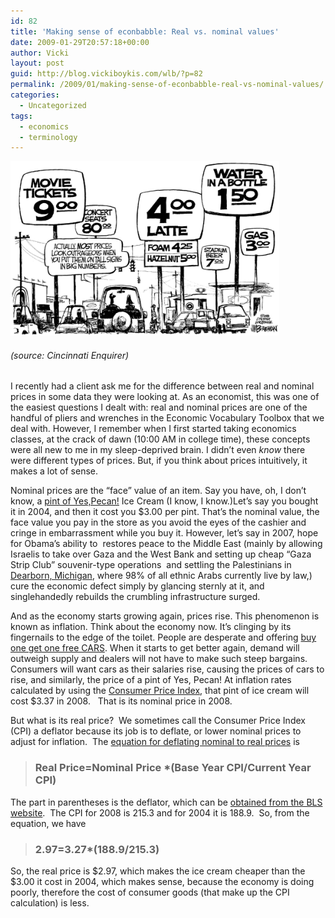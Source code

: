 ```yaml
---
id: 82
title: 'Making sense of econbabble: Real vs. nominal values'
date: 2009-01-29T20:57:18+00:00
author: Vicki
layout: post
guid: http://blog.vickiboykis.com/wlb/?p=82
permalink: /2009/01/making-sense-of-econbabble-real-vs-nominal-values/
categories:
  - Uncategorized
tags:
  - economics
  - terminology
---
```

[<img class="alignnone size-full wp-image-83" title="borgman-thurs-51106-copy-716652gif" src="https://raw.githubusercontent.com/veekaybee/wlb/gh-pages/assets/images/2009/01/borgman-thurs-51106-copy-716652gif.png" alt="borgman-thurs-51106-copy-716652gif" width="430" height="279" />](https://raw.githubusercontent.com/veekaybee/wlb/gh-pages/assets/images/2009/01/borgman-thurs-51106-copy-716652gif.png)

###### (source: Cincinnati Enquirer)

I recently had a client ask me for the difference between real and nominal prices in some data they were looking at. As an economist, this was one of the easiest questions I dealt with: real and nominal prices are one of the handful of pliers and wrenches in the Economic Vocabulary Toolbox that we deal with. However, I remember when I first started taking economics classes, at the crack of dawn (10:00 AM in college time), these concepts were all new to me in my sleep-deprived brain. I didn&#8217;t even _know_ there were different types of prices. But, if you think about prices intuitively, it makes a lot of sense.

Nominal prices are the &#8220;face&#8221; value of an item. Say you have, oh, I don&#8217;t know, a [pint of Yes,Pecan!](http://www.benjerry.com/features/yespecan/) Ice Cream (I know, I know.)Let&#8217;s say you bought it in 2004, and then it cost you $3.00 per pint. That&#8217;s the nominal value, the face value you pay in the store as you avoid the eyes of the cashier and cringe in embarrassment while you buy it. However, let&#8217;s say in 2007, hope for Obama&#8217;s ability to  restores peace to the Middle East (mainly by allowing Israelis to take over Gaza and the West Bank and setting up cheap &#8220;Gaza Strip Club&#8221; souvenir-type operations  and settling the Palestinians in [Dearborn, Michigan](http://en.wikipedia.org/wiki/Dearborn,_Michigan#Demographics), where 98% of all ethnic Arabs currently live by law,) cure the economic defect simply by glancing sternly at it, and singlehandedly rebuilds the crumbling infrastructure surged.

And as the economy starts growing again, prices rise. This phenomenon is known as inflation. Think about the economy now. It&#8217;s clinging by its fingernails to the edge of the toilet. People are desperate and offering [buy one get one free CARS](http://www.nydailynews.com/money/2008/12/10/2008-12-10_buy_1_get_1_free_car_dealerships_despera.html). When it starts to get better again, demand will outweigh supply and dealers will not have to make such steep bargains. Consumers will want cars as their salaries rise, causing the prices of cars to rise, and similarly, the price of a pint of Yes, Pecan! At inflation rates calculated by using the [Consumer Price Index](http://data.bls.gov/cgi-bin/cpicalc.pl), that pint of ice cream will cost $3.37 in 2008.   That is its nominal price in 2008.

But what is its real price?  We sometimes call the Consumer Price Index (CPI) a deflator because its job is to deflate, or lower nominal prices to adjust for inflation.  The [equation for deflating nominal to real prices](http://www.polsci.wvu.edu/duval/ps300/Notes/ConvertNom_to_Real_dollars.htm) is

> ### Real Price=Nominal Price *(Base Year CPI/Current Year CPI)

The part in parentheses is the deflator, which can be [obtained from the BLS website](http://data.bls.gov/cgi-bin/surveymost).  The CPI for 2008 is 215.3 and for 2004 it is 188.9.  So, from the equation, we have

> ### 2.97=3.27*(188.9/215.3)

So, the real price is $2.97, which makes the ice cream cheaper than the $3.00 it cost in 2004, which makes sense, because the economy is doing poorly, therefore the cost of consumer goods (that make up the CPI calculation) is less.